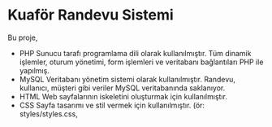 # Kuaför Randevu Sistemi

Bu proje, 
-	PHP Sunucu tarafı programlama dili olarak kullanılmıştır. Tüm dinamik işlemler, oturum yönetimi, form işlemleri ve veritabanı bağlantıları PHP ile yapılmış.
-	MySQL
Veritabanı yönetim sistemi olarak kullanılmıştır. Randevu, kullanıcı, müşteri gibi veriler MySQL veritabanında saklanıyor.
-	HTML
Web sayfalarının iskeletini oluşturmak için kullanılmıştır.
-	CSS
Sayfa tasarımı ve stil vermek için kullanılmıştır. (ör: styles/styles.css, <style> blokları)
-	JavaScript
Sayfa üzerinde dinamik işlemler ve etkileşimler için kullanılmıştır. (ör: sidebar açma/kapama işlemleri)
- Bootstrap (veya Bootstrap ikonları)
Arayüzde ikonlar ve bazı stil bileşenleri için kullanılmış olabilir (ör: bi bi-clock-history gibi class’lar). kullanılarak geliştirilmiş bir kuaför randevu sistemi örneğidir. Sistem, kullanıcıların giriş yapıp/kaydolup randevu almasına, randevuları görüntülemesine ve yönetmesine olanak sağlar.

## Özellikler

- Kullanıcılar hesap oluşturabilir veya giriş yapabilir.
- Kullanıcılar randevu alabilir ve güncel randevularını görüntüleyebilir.
- Kullanıcılar randevu taleplerini iptal edebilir.
- Kuaför salonu personeli randevuları güncelleyebilir veya iptal edebilir.

## Gereksinimler

- XAMPP [önerilen] veya herhangi bir web geliştirme bileşenlerini bir araya getiren benzer bir platform.

## Kurulum

1. Bu depoyu XAMPP dosyalarının içindeki ***htdocs*** dizinine giderek klonlayın: <br> `git clone git@github.com:bilalyarmaci/kuafor-randevu-sistemi.git`
2. XAMPP platformundan *Apache Web Server* ve *MySQL Database*'i çalıştırın.
3. *sqlDatabase.sql* dosyasındaki MySQL sorgusunu kopyalayın.
4. Tarayıcınızda `localhost/phpmyadmin` adresine gidin.
5. Üst menüdeki `📃SQL` kısmına kopyaladığınız MySQL sorgusunu yapıştırın ve kodu çalıştırın.

## Kullanım

1. Çalışır halde değilse XAMPP platformundan *Apache Web Server* ve *MySQL Database*'i çalıştırın.
2. Tarayıcınızda `localhost/randevu-sistemi/` adresine gidin.
3. Kayıtlı bir kullanıcı olarak giriş yapın veya yeni bir hesap oluşturun.
4. Randevu oluşturmak için uygun bir tarih ve saat seçin ve randevu alın.
5. Kuaför salonu personeli (admin), giriş yaptıktan sonra randevu taleplerini görüntüleyebilir ve güncelleme/iptal etme seçeneklerini kullanabilir.
6. Kullanıcılar, randevularını görüntüleyebilir ve gerektiğinde güncelleme/iptal işlemlerini gerçekleştirebilir.

## İletişim

Eğer herhangi bir sorunuz, öneriniz veya geri bildiriminiz varsa, lütfen iletişime geçmekten çekinmeyin. İletişim bilgilerini aşağıda bulabilirsiniz:

-   LinkedIn: [http://www.linkedin.com/in/yusuf-burkuk-390b4027a]
-   E-posta: [yusufbrkk12@gmail.com]
